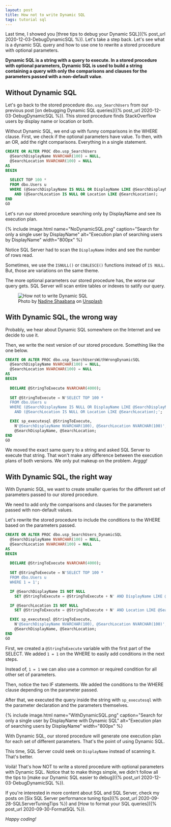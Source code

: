 ```yaml
---
layout: post
title: How not to write Dynamic SQL
tags: tutorial sql
---
```


Last time, I showed you [three tips to debug your Dynamic SQL]({% post_url 2020-12-03-DebugDynamicSQL %}). Let's take a step back. Let's see what is a dynamic SQL query and how to use one to rewrite a stored procedure with optional parameters.

**Dynamic SQL is a string with a query to execute. In a stored procedure with optional parameters, Dynamic SQL is used to build a string containing a query with only the comparisons and clauses for the parameters passed with a non-default value**.

## Without Dynamic SQL

Let's go back to the stored procedure `dbo.usp_SearchUsers` from our previous post [on debugging Dynamic SQL queries]({% post_url 2020-12-03-DebugDynamicSQL %}). This stored procedure finds StackOverflow users by display name or location or both.

Without Dynamic SQL, we end up with funny comparisons in the WHERE clause. First, we check if the optional parameters have value. To then, with an OR, add the right comparisons. Everything in a single statement.

```sql
CREATE OR ALTER PROC dbo.usp_SearchUsers
  @SearchDisplayName NVARCHAR(100) = NULL,
  @SearchLocation NVARCHAR(100) = NULL
AS
BEGIN
    
  SELECT TOP 100 *
  FROM dbo.Users u
  WHERE (@SearchDisplayName IS NULL OR DisplayName LIKE @SearchDisplayName)
    AND (@SearchLocation IS NULL OR Location LIKE @SearchLocation);
END
GO
```

Let's run our stored procedure searching only by DisplayName and see its execution plan.

{% include image.html name="NoDynamicSQL.png" caption="Search for only a single user by DisplayName" alt="Execution plan of searching users by DisplayName" width="800px" %}

Notice SQL Server had to scan the `DisplayName` index and see the number of rows read.

Sometimes, we use the `ISNULL()` or `COALESCE()` functions instead of `IS NULL`. But, those are variations on the same theme.

The more optional parameters our stored procedure has, the worse our query gets. SQL Server will scan entire tables or indexes to satify our query.

<figure>
<img src="https://images.unsplash.com/photo-1548630435-998a2cbbff67?crop=entropy&cs=tinysrgb&fit=crop&fm=jpg&h=400&ixid=MXwxfDB8MXxhbGx8fHx8fHx8fA&ixlib=rb-1.2.1&q=80&utm_campaign=api-credit&utm_medium=referral&utm_source=unsplash_source&w=600" alt="How not to write Dynamic SQL" />

<figcaption><span>Photo by <a href="https://unsplash.com/@nadineshaabana?utm_source=unsplash&amp;utm_medium=referral&amp;utm_content=creditCopyText">Nadine Shaabana</a> on <a href="https://unsplash.com/photos/HBABoZYH0yI?utm_source=unsplash&amp;utm_medium=referral&amp;utm_content=creditCopyText">Unsplash</a></span></figcaption>
</figure>

## With Dynamic SQL, the wrong way

Probably, we hear about Dynamic SQL somewhere on the Internet and we decide to use it.

Then, we write the next version of our stored procedure. Something like the one below.

```sql
CREATE OR ALTER PROC dbo.usp_SearchUsersWithWrongDynamicSQL
  @SearchDisplayName NVARCHAR(100) = NULL,
  @SearchLocation NVARCHAR(100) = NULL
AS
BEGIN
 
  DECLARE @StringToExecute NVARCHAR(4000);
    
  SET @StringToExecute = N'SELECT TOP 100 *
  FROM dbo.Users u
  WHERE (@SearchDisplayName IS NULL OR DisplayName LIKE @SearchDisplayName)
    AND (@SearchLocation IS NULL OR Location LIKE @SearchLocation);';

  EXEC sp_executesql @StringToExecute, 
    N'@SearchDisplayName NVARCHAR(100), @SearchLocation NVARCHAR(100)', 
    @SearchDisplayName, @SearchLocation;
END
GO
```

We moved the exact same query to a string and asked SQL Server to execute that string. That won't make any difference between the execution plans of both versions. We only put makeup on the problem. _Arggg!_

## With Dynamic SQL, the right way

With Dynamic SQL, we want to create smaller queries for the different set of parameters passed to our stored procedure.

We need to add only the comparisons and clauses for the parameters passed with non-default values.

Let's rewrite the stored procedure to include the conditions to the WHERE based on the parameters passed.

```sql
CREATE OR ALTER PROC dbo.usp_SearchUsers_DynamicSQL
  @SearchDisplayName NVARCHAR(100) = NULL,
  @SearchLocation NVARCHAR(100) = NULL
AS
BEGIN
 
  DECLARE @StringToExecute NVARCHAR(4000);
    
  SET @StringToExecute = N'SELECT TOP 100 *
  FROM dbo.Users u
  WHERE 1 = 1';

  IF @SearchDisplayName IS NOT NULL
    SET @StringToExecute = @StringToExecute + N' AND DisplayName LIKE @SearchDisplayName ';

  IF @SearchLocation IS NOT NULL
    SET @StringToExecute = @StringToExecute + N' AND Location LIKE @SearchLocation ';

  EXEC sp_executesql @StringToExecute, 
    N'@SearchDisplayName NVARCHAR(100), @SearchLocation NVARCHAR(100)', 
    @SearchDisplayName, @SearchLocation;
END
GO
```

First, we created a `@StringToExecute` variable with the first part of the SELECT. We added `1 = 1` on the WHERE to easily add conditions in the next steps.

Instead of, `1 = 1` we can also use a common or required condition for all other set of parameters.

Then, notice the two IF statements. We added the conditions to the WHERE clause depending on the parameter passed.

After that, we executed the query inside the string with `sp_executesql` with the parameter declaration and the parameters themselves.

{% include image.html name="WithDynamicSQL.png" caption="Search for only a single user by DisplayName with Dynamic SQL" alt="Execution plan of searching users by DisplayName" width="800px" %}

With Dynamic SQL, our stored procedure will generate one execution plan for each set of different parameters. That's the point of using Dynamic SQL.

This time, SQL Server could seek on `DisplayName` instead of scanning it. That's better.

Voilà! That's how NOT to write a stored procedure with optional parameters with Dynamic SQL. Notice that to make things simple, we didn't follow all the tips to [make our Dynamic SQL easier to debug]({% post_url 2020-12-03-DebugDynamicSQL %}).

If you're interested in more content about SQL and SQL Server, check my posts on [Six SQL Server performance tuning tips]({% post_url 2020-09-28-SQLServerTuningTips %}) and [How to format your SQL queries]({% post_url 2020-09-30-FormatSQL %}).

_Happy coding!_
